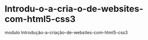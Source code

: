# Introdu-o-a-cria-o-de-websites-com-html5-css3
modulo Introdução-a-criação-de-websites-com-html5-css3
